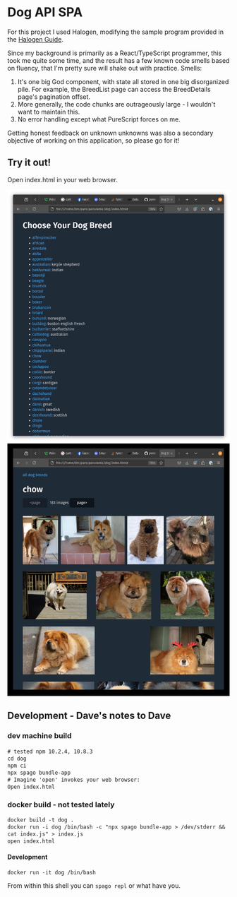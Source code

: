 # Dog API SPA

For this project I used Halogen, modifying the sample program provided
in the [Halogen
Guide](https://purescript-halogen.github.io/purescript-halogen/guide/index.html).

Since my background is primarily as a React/TypeScript programmer,
this took me quite some time, and the result has a few known code
smells based on fluency, that I'm pretty sure will shake out with
practice. Smells:

1. It's one big God component, with state all stored in one big disorganized
   pile. For example, the BreedList page can access the BreedDetails
   page's pagination offset.
1. More generally, the code chunks are outrageously large - I wouldn't
   want to maintain this.  
1. No error handling except what PureScript forces on me.


Getting honest feedback on unknown unknowns was also a secondary
objective of working on this application, so please go for it!

## Try it out!
Open index.html in your web browser.

![The Breed List](breed-list.png)
![The Breed Details](breed-details.jpg)

## Development - Dave's notes to Dave
### dev machine build

```
# tested npm 10.2.4, 10.8.3
cd dog
npm ci
npx spago bundle-app
# Imagine 'open' invokes your web browser:
Open index.html
```

### docker build - not tested lately
```
docker build -t dog .
docker run -i dog /bin/bash -c "npx spago bundle-app > /dev/stderr && cat index.js" > index.js
open index.html
```

#### Development
```
docker run -it dog /bin/bash
```
From within this shell you can `spago repl` or what have you.


